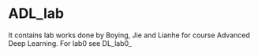 # ADL_lab
It contains lab works done by Boying, Jie and Lianhe for course Advanced Deep Learning.
For lab0 see DL_lab0_
